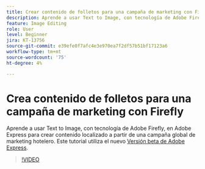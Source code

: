 ```yaml
---
title: Crear contenido de folletos para una campaña de marketing con Firefly
description: Aprende a usar Text to Image, con tecnología de Adobe Firefly, en contenido localizado de Adobe Express de una campaña global de marketing hotelero
feature: Image Editing
role: User
level: Beginner
jira: KT-13756
source-git-commit: e39efe0f7afc4e3e970ea7f2df57b51bf17123a6
workflow-type: tm+mt
source-wordcount: '75'
ht-degree: 4%

---
```


# Crea contenido de folletos para una campaña de marketing con Firefly

Aprende a usar Text to Image, con tecnología de Adobe Firefly, en Adobe Express para crear contenido localizado a partir de una campaña global de marketing hotelero. Este tutorial utiliza el nuevo [Versión beta de Adobe Express](https://www.adobe.com/express/).

>[!VIDEO](https://video.tv.adobe.com/v/3422426?quality=12&learn=on&hidetitle=true)
